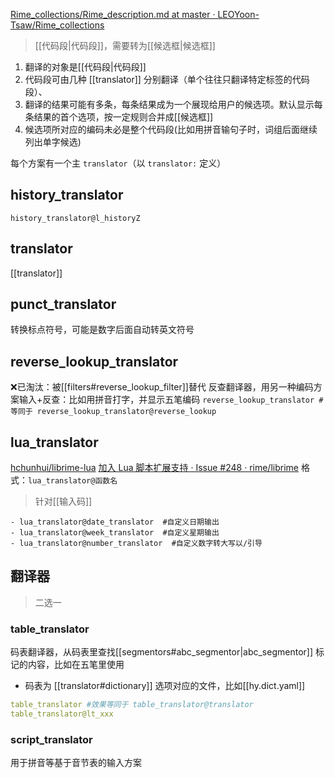 [Rime_collections/Rime_description.md at master · LEOYoon-Tsaw/Rime_collections](https://github.com/LEOYoon-Tsaw/Rime_collections/blob/master/Rime_description.md#三translators)
> [[代码段|代码段]]，需要转为[[候选框|候选框]]

1. 翻译的对象是[[代码段|代码段]]
2. 代码段可由几种 [[translator]] 分别翻译（单个往往只翻译特定标签的代码段）、
3. 翻译的结果可能有多条，每条结果成为一个展现给用户的候选项。默认显示每条结果的首个选项，按一定规则合并成[[候选框]]
4. 候选项所对应的编码未必是整个代码段(比如用拼音输句子时，词组后面继续列出单字候选)

每个方案有一个主 `translator`（以 `translator:` 定义）

## history_translator
`history_translator@l_historyZ`

## translator
[[translator]]

## punct_translator
转换标点符号，可能是数字后面自动转英文符号

## reverse_lookup_translator
❌已淘汰：被[[filters#reverse_lookup_filter]]替代
反查翻译器，用另一种编码方案输入+反查：比如用拼音打字，并显示五笔编码
`reverse_lookup_translator #等同于 reverse_lookup_translator@reverse_lookup`
## lua_translator
[hchunhui/librime-lua](https://github.com/hchunhui/librime-lua/issues)
[加入 Lua 脚本扩展支持 · Issue #248 · rime/librime](https://github.com/rime/librime/issues/248)
格式：`lua_translator@函数名`
> 针对[[输入码]]
```
- lua_translator@date_translator  #自定义日期输出
- lua_translator@week_translator  #自定义星期输出
- lua_translator@number_translator  #自定义数字转大写以/引导
```

## 翻译器
> 二选一
### table_translator
码表翻译器，从码表里查找[[segmentors#abc_segmentor|abc_segmentor]] 标记的内容，比如在五笔里使用
- 码表为 [[translator#dictionary]] 选项对应的文件，比如[[hy.dict.yaml]]
```yaml
table_translator #效果等同于 table_translator@translator
table_translator@lt_xxx
```

### script_translator
用于拼音等基于音节表的输入方案

